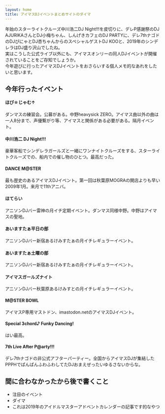 ```yaml
---
layout: home
title: アイマスDJイベントまとめサイトのダイマ
---
```


年始のスターライトクルーズ中川浩二DJ Night!!!を皮切りに、デレP感謝祭のDJ AJURIKAさんとDJ小梅ちゃん、しんげきカフェのDJ PARTYに、デレ7thナゴドのDJぴにゃとDJ杏ちゃんからのスペシャルゲストDJ KOOと、2019年のシンデレラはDJ盛り沢山でしたね。  
実はこうした公式ライブ以外にも、アイマスオンリーの同人DJイベントが開催されていることをご存知でしょうか。  
今年遊びに行ったアイマスDJイベントをおさらいする個人メモ的なあれをしたいと思います。  

## 今年行ったイベント

#### ほぴ☆じゃむ↑

ダンマスの練習会。公募がある。中野heavysick ZERO。アイマス曲以外の曲は一人8分まで、声優繋がり等、アイマスと関係がある必要がある。隔月イベント。

#### 中川浩二 DJ Night!!!

豪華客船でシンデレラガールズと一緒にワンナイトクルーズをする、スターライトクルーズでの、船内での催し物のひとつ。最高だった。

#### DANCE M@STER

最も歴史のあるアイマスDJイベント。第一回は秋葉原MOGRAの開店よりも早い2009年1月。来月で11thアニバ。

#### ほてらい

アニソンDJバー雷神の月イチ定期イベント。ダンマス同様中野。中野はアイマスの聖地。

#### あいますたぁ平日の部

アニソンDJバー新宿あるけみすたぁの月イチレギュラーイベント。

#### あいますたぁ土曜の部

アニソンDJバー新宿あるけみすたぁの月イチレギュラーイベント。

#### アイマスガールズナイト

アニソンDJバー秋葉原あるけみすとの月イチレギュラーイベント。

#### M@STER BOWL

アイマスP専用マストドン、imastodon.netのアイマスDJイベント。

#### Special 3chord♪ Funky Dancing!

はい最高。

#### 7th Live After P@arty!!!

デレ7thナゴドの非公式アフターパーティー。全国からアイマスDJが集結したPPPHでぱんぱんふわふわしてたDJおまえぜったいゆるさないからな。

## 間に合わなかったから後で書くこと

- 注目のイベント
- ダイマ
- これは2019年のアイドルマスターアドベントカレンダーの記事です的なやつ
